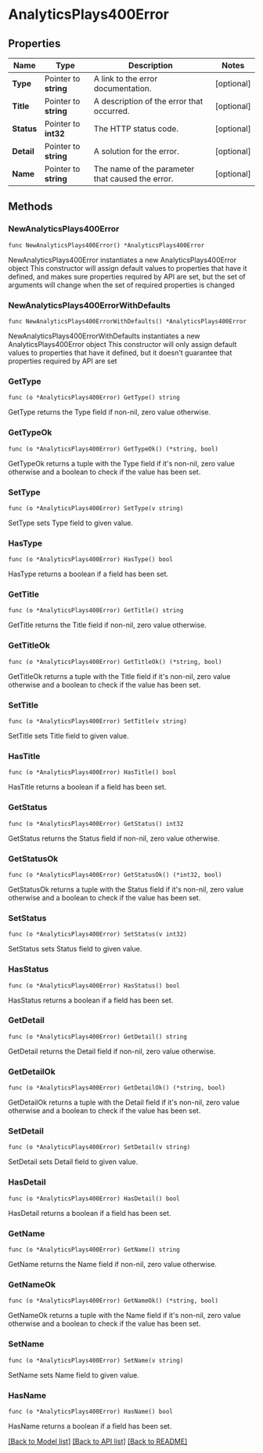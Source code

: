 # AnalyticsPlays400Error

## Properties

Name | Type | Description | Notes
------------ | ------------- | ------------- | -------------
**Type** | Pointer to **string** | A link to the error documentation. | [optional] 
**Title** | Pointer to **string** | A description of the error that occurred. | [optional] 
**Status** | Pointer to **int32** | The HTTP status code. | [optional] 
**Detail** | Pointer to **string** | A solution for the error. | [optional] 
**Name** | Pointer to **string** | The name of the parameter that caused the error. | [optional] 

## Methods

### NewAnalyticsPlays400Error

`func NewAnalyticsPlays400Error() *AnalyticsPlays400Error`

NewAnalyticsPlays400Error instantiates a new AnalyticsPlays400Error object
This constructor will assign default values to properties that have it defined,
and makes sure properties required by API are set, but the set of arguments
will change when the set of required properties is changed

### NewAnalyticsPlays400ErrorWithDefaults

`func NewAnalyticsPlays400ErrorWithDefaults() *AnalyticsPlays400Error`

NewAnalyticsPlays400ErrorWithDefaults instantiates a new AnalyticsPlays400Error object
This constructor will only assign default values to properties that have it defined,
but it doesn't guarantee that properties required by API are set

### GetType

`func (o *AnalyticsPlays400Error) GetType() string`

GetType returns the Type field if non-nil, zero value otherwise.

### GetTypeOk

`func (o *AnalyticsPlays400Error) GetTypeOk() (*string, bool)`

GetTypeOk returns a tuple with the Type field if it's non-nil, zero value otherwise
and a boolean to check if the value has been set.

### SetType

`func (o *AnalyticsPlays400Error) SetType(v string)`

SetType sets Type field to given value.

### HasType

`func (o *AnalyticsPlays400Error) HasType() bool`

HasType returns a boolean if a field has been set.

### GetTitle

`func (o *AnalyticsPlays400Error) GetTitle() string`

GetTitle returns the Title field if non-nil, zero value otherwise.

### GetTitleOk

`func (o *AnalyticsPlays400Error) GetTitleOk() (*string, bool)`

GetTitleOk returns a tuple with the Title field if it's non-nil, zero value otherwise
and a boolean to check if the value has been set.

### SetTitle

`func (o *AnalyticsPlays400Error) SetTitle(v string)`

SetTitle sets Title field to given value.

### HasTitle

`func (o *AnalyticsPlays400Error) HasTitle() bool`

HasTitle returns a boolean if a field has been set.

### GetStatus

`func (o *AnalyticsPlays400Error) GetStatus() int32`

GetStatus returns the Status field if non-nil, zero value otherwise.

### GetStatusOk

`func (o *AnalyticsPlays400Error) GetStatusOk() (*int32, bool)`

GetStatusOk returns a tuple with the Status field if it's non-nil, zero value otherwise
and a boolean to check if the value has been set.

### SetStatus

`func (o *AnalyticsPlays400Error) SetStatus(v int32)`

SetStatus sets Status field to given value.

### HasStatus

`func (o *AnalyticsPlays400Error) HasStatus() bool`

HasStatus returns a boolean if a field has been set.

### GetDetail

`func (o *AnalyticsPlays400Error) GetDetail() string`

GetDetail returns the Detail field if non-nil, zero value otherwise.

### GetDetailOk

`func (o *AnalyticsPlays400Error) GetDetailOk() (*string, bool)`

GetDetailOk returns a tuple with the Detail field if it's non-nil, zero value otherwise
and a boolean to check if the value has been set.

### SetDetail

`func (o *AnalyticsPlays400Error) SetDetail(v string)`

SetDetail sets Detail field to given value.

### HasDetail

`func (o *AnalyticsPlays400Error) HasDetail() bool`

HasDetail returns a boolean if a field has been set.

### GetName

`func (o *AnalyticsPlays400Error) GetName() string`

GetName returns the Name field if non-nil, zero value otherwise.

### GetNameOk

`func (o *AnalyticsPlays400Error) GetNameOk() (*string, bool)`

GetNameOk returns a tuple with the Name field if it's non-nil, zero value otherwise
and a boolean to check if the value has been set.

### SetName

`func (o *AnalyticsPlays400Error) SetName(v string)`

SetName sets Name field to given value.

### HasName

`func (o *AnalyticsPlays400Error) HasName() bool`

HasName returns a boolean if a field has been set.


[[Back to Model list]](../README.md#documentation-for-models) [[Back to API list]](../README.md#documentation-for-api-endpoints) [[Back to README]](../README.md)


